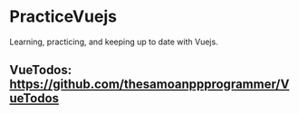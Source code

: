 # PracticeVuejs

Learning, practicing, and keeping up to date with Vuejs.

## VueTodos: https://github.com/thesamoanppprogrammer/VueTodos
